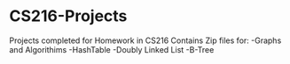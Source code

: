 # CS216-Projects
Projects completed for Homework in CS216
Contains Zip files for:
-Graphs and Algorithims
-HashTable
-Doubly Linked List
-B-Tree
